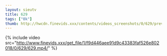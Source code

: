 ```yaml
--- 
layout: sieutv
title: 629
tags: ["0k"]
thumb: http://hwcdn.finevids.xxx/contents/videos_screenshots/0/629/preview.mp4.jpg
---
```

{% include video src="http://www.finevids.xxx/get_file/1/f9d446aee91d9c43383faf526e802018/0/629/629.mp4/" %} 
